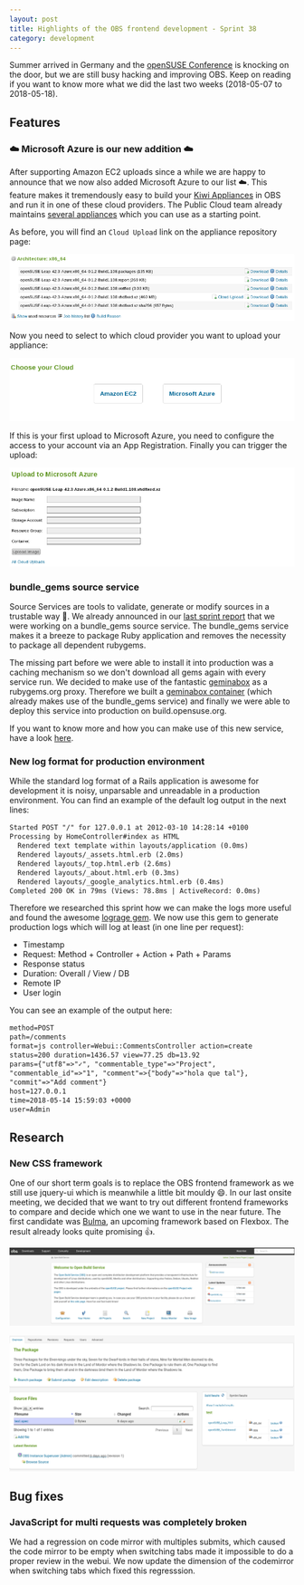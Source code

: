 ```yaml
---
layout: post
title: Highlights of the OBS frontend development - Sprint 38
category: development
---
```


Summer arrived in Germany and the [openSUSE Conference](https://events.opensuse.org/conference/oSC18/schedule) is knocking on the door, but we are still busy hacking and improving OBS. Keep on reading if you want to know more what we did the last two weeks (2018-05-07 to 2018-05-18).

## Features
### :cloud: Microsoft Azure is our new addition :cloud:

After supporting Amazon EC2 uploads since a while we are happy to announce that we now also added Microsoft Azure to our list :cloud:.
This feature makes it tremendously easy to build your [Kiwi Appliances](https://suse.github.io/kiwi/) in OBS and run it in one of these cloud providers.
The Public Cloud team already maintains [several appliances](https://build.opensuse.org/project/show/Cloud:Images:Leap_42.3) which you can use as a starting point.

As before, you will find an ``Cloud Upload`` link on the appliance repository page:

![Repository view](/images/posts/sprint_38_cloud_repository.png)

Now you need to select to which cloud provider you want to upload your appliance:

![Cloud provider selection](/images/posts/sprint_38_cloud_selection.png)

If this is your first upload to Microsoft Azure, you need to configure the access to your account via an App Registration. Finally you can trigger the upload:

![Cloud provider selection](/images/posts/sprint_38_cloud_azure.png)

### bundle_gems source service
Source Services are tools to validate, generate or modify sources in a trustable way :robot:. We already announced in our [last sprint report](https://openbuildservice.org/2018/05/04/sprint-report-37/) that we were working on a bundle_gems source service.
The bundle_gems service makes it a breeze to package Ruby application and removes the necessity to package all dependent rubygems.

The missing part before we were able to install it into production was a caching mechanism so we don't download all gems again with every service run. We decided to make use of the fantastic [geminabox](https://github.com/geminabox/geminabox) as a rubygems.org proxy. Therefore we built a [geminabox container](https://build.opensuse.org/package/show/home:cbruckmayer:branches:openSUSE:Templates:Images:42.3/geminabox-docker) (which already makes use of the bundle_gems service) and finally we were able to deploy this service into production on build.opensuse.org.

If you want to know more and how you can make use of this new service, have a look [here](https://github.com/openSUSE/obs-service-bundle_gems).
  
### New log format for production environment

While the standard log format of a Rails application is awesome for development it is noisy, unparsable and unreadable in a production environment. You can find an example of the default log output in the next lines:

```
Started POST "/" for 127.0.0.1 at 2012-03-10 14:28:14 +0100
Processing by HomeController#index as HTML
  Rendered text template within layouts/application (0.0ms)
  Rendered layouts/_assets.html.erb (2.0ms)
  Rendered layouts/_top.html.erb (2.6ms)
  Rendered layouts/_about.html.erb (0.3ms)
  Rendered layouts/_google_analytics.html.erb (0.4ms)
Completed 200 OK in 79ms (Views: 78.8ms | ActiveRecord: 0.0ms)
```

Therefore we researched this sprint how we can make the logs more useful and found the awesome [lograge gem](https://github.com/roidrage/lograge). We now use this gem to generate production logs which will log at least (in one line per request):

* Timestamp
* Request: Method + Controller + Action + Path + Params
* Response status
* Duration: Overall / View / DB
* Remote IP
* User login

You can see an example of the output here:

```
method=POST 
path=/comments 
format=js controller=Webui::CommentsController action=create status=200 duration=1436.57 view=77.25 db=13.92 
params={"utf8"=>"✓", "commentable_type"=>"Project", "commentable_id"=>"1", "comment"=>{"body"=>"hola que tal"}, "commit"=>"Add comment"} 
host=127.0.0.1 
time=2018-05-14 15:59:03 +0000 
user=Admin
```

## Research
### New CSS framework
One of our short term goals is to replace the OBS frontend framework as we still use jquery-ui which is meanwhile a little bit mouldy :smile:. In our last onsite meeting, we decided that we want to try out different frontend frameworks to compare and decide which one we want to use in the near future. The first candidate was [Bulma](https://bulma.io/), an upcoming framework based on Flexbox. The result already looks quite promising :+1:.

![Cloud provider selection](/images/posts/sprint_38_bulma_frontpage.png)

![Cloud provider selection](/images/posts/sprint_38_bulma_package.png)

## Bug fixes
### JavaScript for multi requests was completely broken
    
We had a regression on code mirror with multiples submits, which caused the code mirror to be empty when switching tabs made it impossible to do a proper review in the webui. We now update the dimension of the codemirror when switching tabs which fixed this regresssion.
